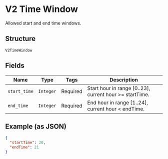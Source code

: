 
# V2 Time Window

Allowed start and end time windows.

## Structure

`V2TimeWindow`

## Fields

| Name | Type | Tags | Description |
|  --- | --- | --- | --- |
| `start_time` | `Integer` | Required | Start hour in range [0..23], current hour >= startTime. |
| `end_time` | `Integer` | Required | End hour in range [1..24], current hour < endTime. |

## Example (as JSON)

```json
{
  "startTime": 20,
  "endTime": 21
}
```

